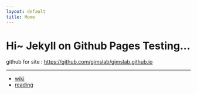 ```yaml
---
layout: default
title: Home
---
```

# Hi~ Jekyll on Github Pages Testing...

github for site : <https://github.com/gimslab/gimslab.github.io>

---
* [wiki](wiki.html)
* [reading](_wiki/reading.md)

